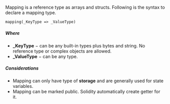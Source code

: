 Mapping is a reference type as arrays and structs. Following is the syntax to declare a mapping type.

`mapping(_KeyType => _ValueType)`

##### **Where**

* **_KeyType** − can be any built-in types plus bytes and string. No reference type or complex objects are allowed.
* **_ValueType** − can be any type.

##### Considerations

* Mapping can only have type of **storage** and are generally used for state variables.
* Mapping can be marked public. Solidity automatically create getter for it.
